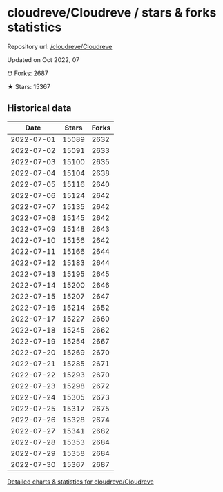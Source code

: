 # cloudreve/Cloudreve / stars & forks statistics

Repository url: [/cloudreve/Cloudreve](https://github.com/cloudreve/Cloudreve)

Updated on Oct 2022, 07

☋ Forks: 2687

★ Stars: 15367

## Historical data
| Date | Stars | Forks |
|------|-------|-------|
| 2022-07-01 | 15089 | 2632 | 
| 2022-07-02 | 15091 | 2633 | 
| 2022-07-03 | 15100 | 2635 | 
| 2022-07-04 | 15104 | 2638 | 
| 2022-07-05 | 15116 | 2640 | 
| 2022-07-06 | 15124 | 2642 | 
| 2022-07-07 | 15135 | 2642 | 
| 2022-07-08 | 15145 | 2642 | 
| 2022-07-09 | 15148 | 2643 | 
| 2022-07-10 | 15156 | 2642 | 
| 2022-07-11 | 15166 | 2644 | 
| 2022-07-12 | 15183 | 2644 | 
| 2022-07-13 | 15195 | 2645 | 
| 2022-07-14 | 15200 | 2646 | 
| 2022-07-15 | 15207 | 2647 | 
| 2022-07-16 | 15214 | 2652 | 
| 2022-07-17 | 15227 | 2660 | 
| 2022-07-18 | 15245 | 2662 | 
| 2022-07-19 | 15254 | 2667 | 
| 2022-07-20 | 15269 | 2670 | 
| 2022-07-21 | 15285 | 2671 | 
| 2022-07-22 | 15293 | 2670 | 
| 2022-07-23 | 15298 | 2672 | 
| 2022-07-24 | 15305 | 2673 | 
| 2022-07-25 | 15317 | 2675 | 
| 2022-07-26 | 15328 | 2674 | 
| 2022-07-27 | 15341 | 2682 | 
| 2022-07-28 | 15353 | 2684 | 
| 2022-07-29 | 15358 | 2684 | 
| 2022-07-30 | 15367 | 2687 | 


[Detailed charts & statistics for cloudreve/Cloudreve](https://reviewgithub.com/rep/cloudreve/Cloudreve)
